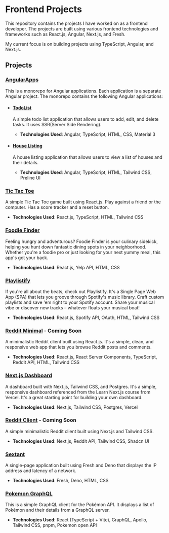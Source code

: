 # Frontend Projects

This repository contains the projects I have worked on as a frontend developer. The projects are built using various frontend technologies and frameworks such as React.js, Angular, Next.js, and Fresh.

My current focus is on building projects using TypeScript, Angular, and Next.js.

## Projects

### [AngularApps](./angular-apps/README.md)
This is a monorepo for Angular applications. Each application is a separate Angular project. The monorepo contains the following Angular applications:

- #### [TodoList](./angular-apps/projects/todo-list/README.md)
    A simple todo list application that allows users to add, edit, and delete tasks. It uses SSR(Server Side Rendering).
    - **Technologies Used**: Angular, TypeScript, HTML, CSS, Material 3

- #### [House Listing](./angular-apps/projects/house-list/README.md)
    A house listing application that allows users to view a list of houses and their details.
    - **Technologies Used**: Angular, TypeScript, HTML, Tailwind CSS, Preline UI

### [Tic Tac Toe](./tic-tac-toe/README.md)
A simple Tic Tac Toe game built using React.js. Play against a friend or the computer. Has a score tracker and a reset button.
- **Technologies Used**: React.js, TypeScript, HTML, Tailwind CSS

### [Foodie Finder](./foodie_finds/README.md)
Feeling hungry and adventurous? Foodie Finder is your culinary sidekick, helping you hunt down fantastic dining spots in your neighborhood. Whether you're a foodie pro or just looking for your next yummy meal, this app's got your back.
- **Technologies Used**: React.js, Yelp API, HTML, CSS

### [Playlistify](./playlistify/README.md)
If you're all about the beats, check out Playlistify. It's a Single Page Web App (SPA) that lets you groove through Spotify's music library. Craft custom playlists and save 'em right to your Spotify account. Share your musical vibe or discover new tracks – whatever floats your musical boat!
- **Technologies Used**: React.js, Spotify API, OAuth, HTML, Tailwind CSS

### [Reddit Minimal](./reddit-minimal/README.md) - Coming Soon
A minimalistic Reddit client built using React.js. It's a simple, clean, and responsive web app that lets you browse Reddit posts and comments.
- **Technologies Used**: React.js, React Server Components, TypeScript, Reddit API, HTML, Tailwind CSS

### [Next.js Dashboard](./nextjs-dashboard/README.md)
A dashboard built with Next.js, Tailwind CSS, and Postgres. It's a simple, responsive dashboard referenced from the Learn Next.js course from Vercel. It's a great starting point for building your own dashboard.
- **Technologies Used**: Next.js, Tailwind CSS, Postgres, Vercel

### [Reddit Client]() - Coming Soon
A simple minimalistic Reddit client built using Next.js and Tailwind CSS.
- **Technologies Used**: Next.js, Reddit API, Tailwind CSS, Shadcn UI

### [Sextant](./sextant/)
A single-page application built using Fresh and Deno that displays the IP address and latency of a network.
- **Technologies Used**: Fresh, Deno, HTML, CSS

### [Pokemon GraphQL](./pokemon-graphql/README.md)
This is a simple GraphQL client for the Pokémon API. It displays a list of Pokémon and their details from a GraphQL server.
- **Technologies Used**: React (TypeScript + Vite), GraphQL, Apollo, Tailwind CSS, pnpm, Pokemon open API